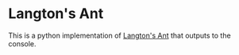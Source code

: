Langton's Ant
=======

This is a python implementation of [Langton's Ant](https://en.wikipedia.org/wiki/Langton%27s_ant) that outputs to the console.